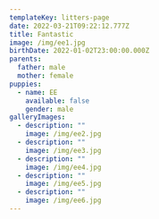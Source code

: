 ```yaml
---
templateKey: litters-page
date: 2022-03-21T09:22:12.777Z
title: Fantastic
image: /img/ee1.jpg
birthDate: 2022-01-02T23:00:00.000Z
parents:
  father: male
  mother: female
puppies:
  - name: EE
    available: false
    gender: male
galleryImages:
  - description: ""
    image: /img/ee2.jpg
  - description: ""
    image: /img/ee3.jpg
  - description: ""
    image: /img/ee4.jpg
  - description: ""
    image: /img/ee5.jpg
  - description: ""
    image: /img/ee6.jpg
---
```

